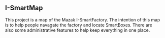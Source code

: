 ## I-SmartMap
This project is a map of the Mazak I-SmartFactory. The intention of this map is to help people navagate the factory and locate SmartBoxes. There are also some administrative features to help keep everything in one place.
